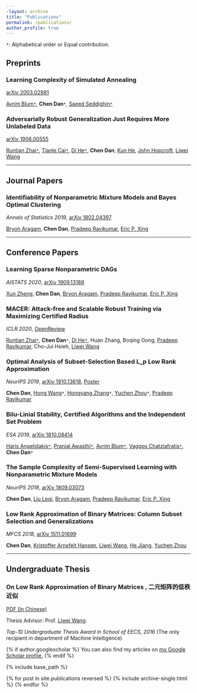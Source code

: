 ```yaml
---
-layout: archive
title: "Publications"
permalink: /publications/
author_profile: true
---
```

`*`: Alphabetical order or Equal contribution.

## Preprints
###  Learning Complexity of Simulated Annealing

[arXiv 2003.02981](https://arxiv.org/abs/2003.02981)

[Avrim Blum`*`](https://ttic.uchicago.edu/~avrim/), **Chen Dan**`*`, [Saeed Seddighin`*`](https://sites.google.com/view/saeedrezaseddighin)


### Adversarially Robust Generalization Just Requires More Unlabeled Data

[arXiv 1906.00555](https://arxiv.org/abs/1906.00555)

[Runtian Zhai`*`](http://www.runtianzhai.com/), [Tianle Cai`*`](http://tianle.website/), [Di He`*`](https://www.microsoft.com/en-us/research/people/dihe/), **Chen Dan**, [Kun He](http://faculty.hust.edu.cn/hekun/en/index.htm), [John Hopcroft](https://www.cs.cornell.edu/jeh/), [Liwei Wang](http://www.cis.pku.edu.cn/faculty/vision/wangliwei/)

---
## Journal Papers

### Identifiability of Nonparametric Mixture Models and Bayes Optimal Clustering

*Annals of Statistics 2019*, [arXiv 1802.04397](https://arxiv.org/abs/1802.04397)

[Bryon Aragam](https://www.bryonaragam.com/), **Chen Dan**, [Pradeep Ravikumar](https://www.cs.cmu.edu/~pradeepr/), [Eric P. Xing](http://www.cs.cmu.edu/~epxing/)

---

## Conference Papers

### Learning Sparse Nonparametric DAGs

*AISTATS 2020*, [arXiv 1909.13189](http://arxiv.org/abs/1909.13189)

[Xun Zheng](http://www.cs.cmu.edu/~xunzheng/), **Chen Dan**, [Bryon Aragam](https://www.bryonaragam.com/), [Pradeep Ravikumar](https://www.cs.cmu.edu/~pradeepr/), [Eric P. Xing](http://www.cs.cmu.edu/~epxing/)

### MACER: Attack-free and Scalable Robust Training via Maximizing Certified Radius

*ICLR 2020*, [OpenReview](https://openreview.net/forum?id=rJx1Na4Fwr)

[Runtian Zhai`*`](http://www.runtianzhai.com/), **Chen Dan**`*`, [Di He`*`](https://www.microsoft.com/en-us/research/people/dihe/), Huan Zhang, Boqing Gong, [Pradeep Ravikumar](https://www.cs.cmu.edu/~pradeepr/), Cho-Jui Hsieh, [Liwei Wang](http://www.cis.pku.edu.cn/faculty/vision/wangliwei/)

### Optimal Analysis of Subset-Selection Based L_p Low Rank Approximation

*NeurIPS 2019*, [arXiv 1910.13618](https://arxiv.org/abs/1910.13618), [Poster](https://chendancmu.github.io/files/NeurIPS_Lp_poster.pdf)

**Chen Dan**, [Hong Wang](https://sites.google.com/view/hongwang/home)`*`, [Hongyang Zhang](https://www.cs.cmu.edu/~hongyanz/)`*`, [Yuchen Zhou](https://stat.wisc.edu/staff/zhou-yuchen/)`*`, [Pradeep Ravikumar](https://www.cs.cmu.edu/~pradeepr/)

### Bilu-Linial Stability, Certified Algorithms and the Independent Set Problem

*ESA 2019*,  [arXiv 1810.08414](https://arxiv.org/abs/1810.08414)

[Haris Angelidakis`*`](http://n.ethz.ch/~angelidc/), [Pranjal Awasthi`*`](https://www.cs.rutgers.edu/~pa336/), [Avrim Blum`*`](https://ttic.uchicago.edu/~avrim/), [Vaggos Chatziafratis`*`](https://cs.stanford.edu/~vaggos/), **Chen Dan**`*`

### The Sample Complexity of Semi-Supervised Learning with Nonparametric Mixture Models

*NeurIPS 2018*, [arXiv 1809.03073](https://arxiv.org/abs/1809.03073)

**Chen Dan**, [Liu Leqi](https://www.cs.cmu.edu/~leqil/), [Bryon Aragam](https://www.bryonaragam.com/), [Pradeep Ravikumar](https://www.cs.cmu.edu/~pradeepr/), [Eric P. Xing](http://www.cs.cmu.edu/~epxing/)

### Low Rank Approximation of Binary Matrices: Column Subset Selection and Generalizations

*MFCS 2018*, [arXiv 1511.01699](https://arxiv.org/abs/1511.01699)

**Chen Dan**, [Kristoffer Arnsfelt Hansen](http://www.cs.au.dk/~arnsfelt/), [Liwei Wang](http://www.cis.pku.edu.cn/faculty/vision/wangliwei/), [He Jiang](https://scholar.google.com/citations?user=CnAuFCYAAAAJ&hl=en), [Yuchen Zhou](https://stat.wisc.edu/staff/zhou-yuchen/)

---

## Undergraduate Thesis

### On Low Rank Approximation of Binary Matrices , 二元矩阵的低秩近似

[PDF (In Chinese)](https://chendancmu.github.io/files/pkuthss.pdf)

Thesis Advisor: Prof. [Liwei Wang](http://www.cis.pku.edu.cn/faculty/vision/wangliwei/).

*Top-10 Undergraduate Thesis Award in School of EECS, 2016*
(The only recipient in department of Machine Intelligence)

{% if author.googlescholar %}
  You can also find my articles on <u><a href="{{author.googlescholar}}">my Google Scholar profile</a>.</u>
{% endif %}

{% include base_path %}

{% for post in site.publications reversed %}
  {% include archive-single.html %}
{% endfor %}


